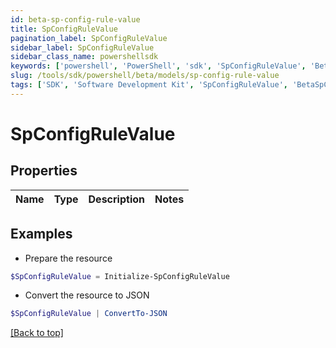```yaml
---
id: beta-sp-config-rule-value
title: SpConfigRuleValue
pagination_label: SpConfigRuleValue
sidebar_label: SpConfigRuleValue
sidebar_class_name: powershellsdk
keywords: ['powershell', 'PowerShell', 'sdk', 'SpConfigRuleValue', 'BetaSpConfigRuleValue'] 
slug: /tools/sdk/powershell/beta/models/sp-config-rule-value
tags: ['SDK', 'Software Development Kit', 'SpConfigRuleValue', 'BetaSpConfigRuleValue']
---
```



# SpConfigRuleValue

## Properties

Name | Type | Description | Notes
------------ | ------------- | ------------- | -------------

## Examples

- Prepare the resource
```powershell
$SpConfigRuleValue = Initialize-SpConfigRuleValue 
```

- Convert the resource to JSON
```powershell
$SpConfigRuleValue | ConvertTo-JSON
```


[[Back to top]](#) 

